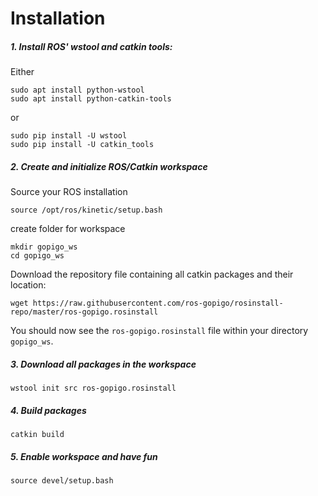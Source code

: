 # Installation

##### 1. Install ROS' wstool and catkin tools:
Either
```
sudo apt install python-wstool
sudo apt install python-catkin-tools
```
or
```
sudo pip install -U wstool
sudo pip install -U catkin_tools
```

##### 2. Create and initialize ROS/Catkin workspace
Source your ROS installation
```
source /opt/ros/kinetic/setup.bash
```
create folder for workspace
```
mkdir gopigo_ws
cd gopigo_ws
```

Download the repository file containing all catkin packages and their location:
```
wget https://raw.githubusercontent.com/ros-gopigo/rosinstall-repo/master/ros-gopigo.rosinstall
```

You should now see the `ros-gopigo.rosinstall` file within your directory `gopigo_ws`.

##### 3. Download all packages in the workspace
```
wstool init src ros-gopigo.rosinstall
```

##### 4. Build packages
```
catkin build
```

##### 5. Enable workspace and have fun
```
source devel/setup.bash
```
